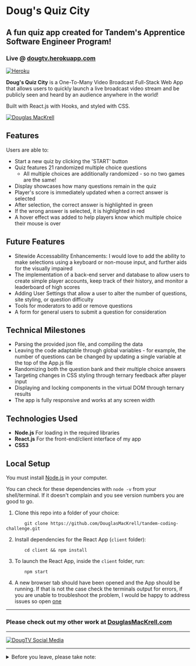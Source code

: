 # Doug's Quiz City

## A fun quiz app created for Tandem's Apprentice Software Engineer Program!

### Live @ [dougtv.herokuapp.com](https://dougtv.herokuapp.com/)

[![Heroku](https://heroku-badge.herokuapp.com/?app=dougtv)](https://dougtv.herokuapp.com/)

**Doug's Quiz City** is a One-To-Many Video Broadcast Full-Stack Web App that allows users to quickly launch a live broadcast video stream and be publicly seen and heard by an audience anywhere in the world!

Built with React.js with Hooks, and styled with CSS.

[![Douglas MacKrell](https://www.douglasmackrell.com/Doug-Portfolio-Social.png)](https://dougmackrell.com)

## Features

Users are able to:

* Start a new quiz by clicking the 'START' button
* Quiz features 21 randomized multiple choice questions
  * All multiple choices are additionally randomized - so no two games are the same!
* Display showcases how many questions remain in the quiz
* Player's score is immediately updated when a correct answer is selected
* After selection, the correct answer is highlighted in green
* If the wrong answer is selected, it is highlighted in red
* A hover effect was added to help players know which multiple choice their mouse is over

## Future Features

* Sitewide Accessability Enhancements: I would love to add the ability to make selections using a keyboard or non-mouse input, and further aids for the visually impaired 
* The implementation of a back-end server and database to allow users to create simple player accounts, keep track of their history, and monitor a leaderboard of high scores
* Adding User Settings that allow a user to alter the number of questions, site styling, or question difficulty
* Tools for moderators to add or remove questions
* A form for general users to submit a question for consideration

## Technical Milestones

* Parsing the provided json file, and compiling the data
* Leaving the code adaptable through global variables - for example, the number of questions can be changed by updating a single variable at the top of the App.js file
* Randomizing both the question bank and their multiple choice answers
* Targeting changes in CSS styling through ternary feedback after player input
* Displaying and locking components in the virtual DOM through ternary results
* The app is fully responsive and works at any screen width

## Technologies Used

* **Node.js** For loading in the required libraries
* **React.js** For the front-end/client interface of my app
* **CSS3**

## Local Setup

You must install [Node.js](https://nodejs.org) in your computer.

You can check for these dependencies with `node -v` from your shell/terminal. If it doesn't complain and you see version numbers you are good to go.

1. Clone this repo into a folder of your choice:
```
       git clone https://github.com/DouglasMacKrell/tandem-coding-challenge.git
```

2. Install dependencies for the React App (`client` folder):
```
       cd client && npm install
```

3. To launch the React App, inside the `client` folder, run:
```
       npm start
```

4. A new browser tab should have been opened and the App should be running. If that is not the case check the terminals output for errors, if you are unable to troubleshoot the problem, I would be happy to address issues so open [one](/issues)

---

### Please check out my other work at [DouglasMacKrell.com](https://douglasmackrell.com)

---

[![DougTV Social Media](https://dougtv.herokuapp.com/DougTV-Social.png)](https://dougtv.herokuapp.com)

** **

<details>
    <summary>
        Before you leave, please take note:
    </summary>

You're the best! Thank you for visiting - and for this amazing opportunity!

Please give this project a star and be sure to check out my [YouTube Channel](https://youtube.com/BigMacKrell)!

</details>